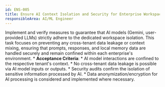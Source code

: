 ```yaml
---
id: ENS-005
title: Ensure AI Context Isolation and Security for Enterprise Workspaces
responsibleArea: AI/ML Engineer
---
```

Implement and verify measures to guarantee that AI models (Gemini, user-provided LLMs) strictly adhere to the dedicated workspace isolation. This task focuses on preventing any cross-tenant data leakage or context mixing, ensuring that prompts, responses, and local memory data are handled securely and remain confined within each enterprise's environment.    *   **Acceptance Criteria**:
    *   AI model interactions are confined to the respective tenant's context.
    *   No cross-tenant data leakage is possible via AI model inputs or outputs.
    *   Security audits confirm the isolation of sensitive information processed by AI.
    *   Data anonymization/encryption for AI processing is considered and implemented where necessary.